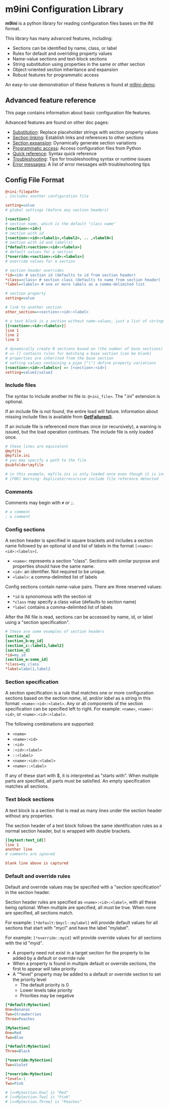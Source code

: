 # m9ini Configuration Library

**m9ini** is a python library for reading configuration files bases on the INI format.

This library has many advanced features, including:
- Sections can be identified by name, class, or label
- Rules for default and overriding property values
- Name-value sections and text-block sections
- String substitution using properties in the same or other section
- Object-oriented section inheritance and expansion
- Robust features for programmatic access

An easy-to-use demonstration of these features is found at [m9ini-demo](https://github.com/MarcusNyne/m9ini-demo).

## Advanced feature reference

This page contains information about basic configuration file features.

Advanced features are found on other doc pages:
- [Substitution](docs/config_subst.md): Replace placeholder strings with section property values
- [Section linking](docs/config_slinks.md): Establish links and references to other sections
- [Section expansion](docs/config_expansion.md): Dynamically generate section variations
- [Programmatic access](docs/config_prog.md): Access configuration files from Python
- [Quick reference](docs/config_quick.md): Syntax quick reference
- [Troubleshooting](docs/config_troubles.md): Tips for troubleshooting syntax or runtime issues
- [Error messages](docs/config_errors.md): A list of error messages with troubleshooting tips

## Config File Format

```ini
@<ini-filepath>
; includes another configuration file

setting=value
# global settings (before any section headers)

[<section>]
# section name, which is the default "class name"
[<section>:<id>]
# section with id
[<section>:<id>:<label1>,<label2>, .. ,<labelN>]
# section with id and label(s)
[*default:<section>:<id>:<labels>]
# default values for a section
[*override:<section>:<id>:<labels>]
# override values for a section

# section header overrides
*id=<id> # section id (defaults to id from section header)
*class=<class> # section class (defaults to name from section header)
*label=<labels> # one or more labels as a comma-delimited list

# section property
setting=value

# link to another section
other_section=><section>:<id>:<label>

# a text block is a section without name-values, just a list of strings
[[<section>:<id>:<labels>]]
line 1
line 2
line 3

# dynamically create N sections based on (the number of base sections) * (the number of property variations)
# => [] contains rules for matching a base section (can be blank)
# properties are inherited from the base section
# setting values containing a pipe ("|") define property variations
[<section>:<id>:<labels>] => [<section>:<id>]
setting=value1|value2
```

### Include files

The syntax to include another ini file is: `@<ini_file>`.  The ".ini" extension is optional.

If an include file is not found, the entire load will failure.  Information about missing include files is available from [**GetFailures()**](config_troubles.md#error-access).

If an include file is referenced more than once (or recursively), a warning is issued, but the load operation continues.  The include file is only loaded once.

```ini
# these lines are equivalent
@myfile
@myfile.ini
# you may specify a path to the file
@subfolder\myfile

# in this example, myfile.ini is only loaded once even though it is included twice, with the following warning
# [F06] Warning: Duplicate/recursive include file reference detected
```

### Comments

Comments may begin with `#` or `;`.

```ini
# a comment
; a comment
```

### Config sections

A section header is specified in square brackets and includes a section name followed by an optional id and list of labels in the format `[<name>:<id>:<labels>]`.
- `<name>`: represents a section "class".  Sections with similar purpose and properties should have the same name.
- `<id>`: an identifier.  Not required to be unique.
- `<label>`: a comma-delimited list of labels

Config sections contain name-value pairs.  There are three reserved values:
- `*id` is synonomous with the section id
- `*class` may specify a class value (defaults to section name)
- `*label` contains a comma-delimited list of labels

After the INI file is read, sections can be accessed by name, id, or label using a "section specification".

```ini
# these are some examples of section headers
[section_a]
[section_b:my_id]
[section_c::label1,label2]
[section_d]
*id=my_id
[section_e:some_id]
*class=my_class
*label=label1,label2
```

### Section specification

A section specification is a rule that matches one or more configuration sections based on the section *name*, *id*, and/or *label* as a string in this format: `<name>:<id>:<label>`.  Any or all components of the section specification can be specified left to right.  For example: `<name>`, `<name>:<id>`, or `<name>:<id>:<label>`.

The following combinations are supported:
  - `<name>`
  - `<name>:<id>`
  - `:<id>`
  - `:<id>:<label>`
  - `::<label>`
  - `<name>:<id>:<label>`
  - `<name>::<label>`

If any of these start with $, it is interpreted as "starts with".  When multiple parts are specified, all parts must be satisfied.  An empty specification matches all sections.

### Text block sections

A text block is a section that is read as many lines under the section header without any properties.

The section header of a text block follows the same identification rules as a normal section header, but is wrapped with double brackets.

```ini
[[mytext:text_id]]
line 1
another line
# comments are ignored

blank line above is captured
```

### Default and override rules

Default and override values may be specified with a "section specification" in the section header.

Section header rules are specified as `<name>:<id>:<label>`, with all these being optional.  When multiple are specified, all must be true.  When none are specified, all sections match.

For example: `[*default:$mycl::mylabel]` will provide default values for all sections that start with "mycl" and have the label "mylabel".

For example: `[*override::myid]` will provide override values for all sections with the id "myid".

- A property need not exist in a target section for the property to be added by a default or override rule
- When a property is found in multiple default or override sections, the first to appear will take priority
- A "*level" property may be added to a default or override section to set the priority level
  - The default priority is 0
  - Lower levels take priority
  - Priorities may be negative

```ini
[*default:MySection]
One=Bananas
Two=Strawberries
Three=Peaches

[MySection]
One=Red
Two=Blue

[*default:MySection]
Three=Black

[*override:MySection]
Two=Violet

[*override:MySection]
*level=-1
Two=Pink

# [=>MySection.One] is "Red"
# [=>MySection.Two] is "Pink"
# [=>MySection.Three] is "Peaches"
```
